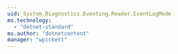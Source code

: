 ```yaml
---
uid: System.Diagnostics.Eventing.Reader.EventLogMode
ms.technology: 
  - "dotnet-standard"
ms.author: "dotnetcontent"
manager: "wpickett"
---
```

